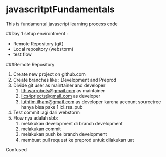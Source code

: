 # javascritptFundamentals
This is fundamental javascript learning process code

##Day 1
setup environtment :
- Remote Repository (git)
- Local repository (webstorm)
- test flow


###Remote Repository
1. Create new project on github.com
2. Create branches like : Development and Preprod
3. Divide git user as maintainer and developer
   1. lth.warrobots@gmail.com as maintainer
   2. ilcs4prjects@gmail.com as developer
   3. luthfim.ilham@gmail.com as developer karena account sourcetree hanya bisa pake 1 id_rsa_pub
4. Test commit lagi dari webstorm
5. Flow nya adalah sbb:
   1. melakukan development di branch development
   2. melakukan commit
   3. melakukan push ke branch development
   4. membuat pull request ke preprod untuk dilakukan uat

Confused